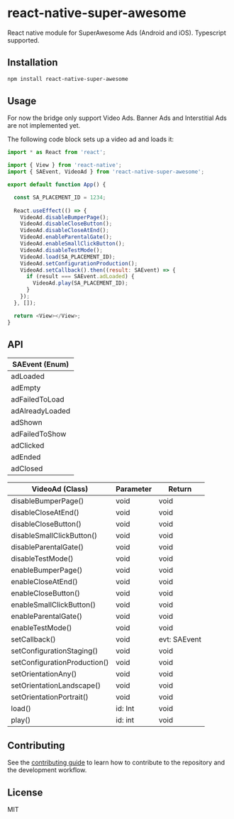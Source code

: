 # react-native-super-awesome

React native module for SuperAwesome Ads (Android and iOS). Typescript supported.

## Installation

```sh
npm install react-native-super-awesome
```

## Usage

For now the bridge only support Video Ads. Banner Ads and Interstitial Ads are not implemented yet.

The following code block sets up a video ad and loads it:

```js
import * as React from 'react';

import { View } from 'react-native';
import { SAEvent, VideoAd } from 'react-native-super-awesome';

export default function App() {

  const SA_PLACEMENT_ID = 1234;
  
  React.useEffect(() => {
    VideoAd.disableBumperPage();
    VideoAd.disableCloseButton();
    VideoAd.disableCloseAtEnd();
    VideoAd.enableParentalGate();
    VideoAd.enableSmallClickButton();
    VideoAd.disableTestMode();
    VideoAd.load(SA_PLACEMENT_ID);
    VideoAd.setConfigurationProduction();
    VideoAd.setCallback().then((result: SAEvent) => {
      if (result === SAEvent.adLoaded) {
        VideoAd.play(SA_PLACEMENT_ID);
      }
    });
  }, []);

  return <View></View>;
}
```

## API

| SAEvent (Enum)           | 
| ------------------------ | 
| adLoaded                 |
| adEmpty                  |
| adFailedToLoad           | 
| adAlreadyLoaded          | 
| adShown                  | 
| adFailedToShow           | 
| adClicked                | 
| adEnded                  | 
| adClosed                 | 

| VideoAd (Class)             | Parameter | Return          |
| ------------------------    | --------- | --------------- |
| disableBumperPage()         | void      | void            |
| disableCloseAtEnd()         | void      | void            |
| disableCloseButton()        | void      | void            |
| disableSmallClickButton()   | void      | void            |
| disableParentalGate()       | void      | void            |
| disableTestMode()           | void      | void            |
| enableBumperPage()          | void      | void            |
| enableCloseAtEnd()          | void      | void            |
| enableCloseButton()         | void      | void            |
| enableSmallClickButton()    | void      | void            |
| enableParentalGate()        | void      | void            |
| enableTestMode()            | void      | void            |
| setCallback()               | void      | evt: SAEvent    |
| setConfigurationStaging()   | void      | void            |
| setConfigurationProduction()| void      | void            |
| setOrientationAny()         | void      | void            |
| setOrientationLandscape()   | void      | void            |
| setOrientationPortrait()    | void      | void            |
| load()                      | id: Int   | void            |
| play()                      | id: int   | void            |


## Contributing

See the [contributing guide](CONTRIBUTING.md) to learn how to contribute to the repository and the development workflow.

## License

MIT
